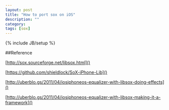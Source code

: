 ```yaml
---
layout: post
title: "How to port sox on iOS"
description: ""
category: 
tags: [sox]
---
```

{% include JB/setup %}




##Reference

[http://sox.sourceforge.net/libsox.html]()

[https://github.com/shieldlock/SoX-iPhone-Lib]()

[http://uberblo.gs/2011/04/iosiphoneos-equalizer-with-libsox-doing-effects]()

[http://uberblo.gs/2011/04/iosiphoneos-equalizer-with-libsox-making-it-a-framework]()


